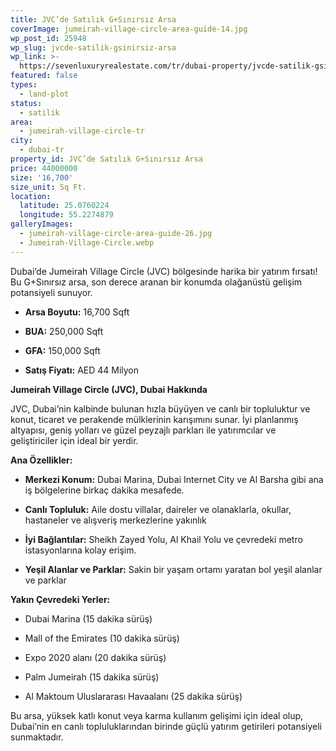 ```yaml
---
title: JVC’de Satılık G+Sınırsız Arsa
coverImage: jumeirah-village-circle-area-guide-14.jpg
wp_post_id: 25948
wp_slug: jvcde-satilik-gsinirsiz-arsa
wp_link: >-
  https://sevenluxuryrealestate.com/tr/dubai-property/jvcde-satilik-gsinirsiz-arsa/
featured: false
types:
  - land-plot
status:
  - satilik
area:
  - jumeirah-village-circle-tr
city:
  - dubai-tr
property_id: JVC’de Satılık G+Sınırsız Arsa
price: 44000000
size: '16,700'
size_unit: Sq Ft.
location:
  latitude: 25.0760224
  longitude: 55.2274879
galleryImages:
  - jumeirah-village-circle-area-guide-26.jpg
  - Jumeirah-Village-Circle.webp
---
```


Dubai’de Jumeirah Village Circle (JVC) bölgesinde harika bir yatırım fırsatı! Bu G+Sınırsız arsa, son derece aranan bir konumda olağanüstü gelişim potansiyeli sunuyor.

- **Arsa Boyutu:** 16,700 Sqft

- **BUA:** 250,000 Sqft

- **GFA:** 150,000 Sqft

- **Satış Fiyatı:** AED 44 Milyon

**Jumeirah Village Circle (JVC), Dubai Hakkında**

JVC, Dubai’nin kalbinde bulunan hızla büyüyen ve canlı bir topluluktur ve konut, ticaret ve perakende mülklerinin karışımını sunar. İyi planlanmış altyapısı, geniş yolları ve güzel peyzajlı parkları ile yatırımcılar ve geliştiriciler için ideal bir yerdir.

**Ana Özellikler:**

- **Merkezi Konum:** Dubai Marina, Dubai Internet City ve Al Barsha gibi ana iş bölgelerine birkaç dakika mesafede.

- **Canlı Topluluk:** Aile dostu villalar, daireler ve olanaklarla, okullar, hastaneler ve alışveriş merkezlerine yakınlık

- **İyi Bağlantılar:** Sheikh Zayed Yolu, Al Khail Yolu ve çevredeki metro istasyonlarına kolay erişim.

- **Yeşil Alanlar ve Parklar:** Sakin bir yaşam ortamı yaratan bol yeşil alanlar ve parklar

**Yakın Çevredeki Yerler:**

- Dubai Marina (15 dakika sürüş)

- Mall of the Emirates (10 dakika sürüş)

- Expo 2020 alanı (20 dakika sürüş)

- Palm Jumeirah (15 dakika sürüş)

- Al Maktoum Uluslararası Havaalanı (25 dakika sürüş)

Bu arsa, yüksek katlı konut veya karma kullanım gelişimi için ideal olup, Dubai’nin en canlı topluluklarından birinde güçlü yatırım getirileri potansiyeli sunmaktadır.
